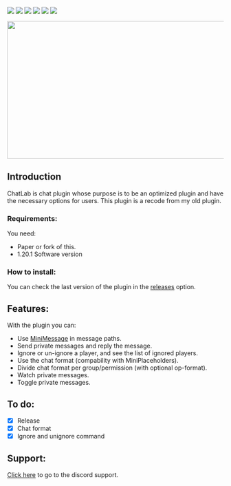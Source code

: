 <img src= "https://img.shields.io/github/license/devblook/chatlab?style=for-the-badge"> <img src= "https://img.shields.io/github/stars/devblook/chatlab?style=for-the-badge"> <img src= "https://img.shields.io/github/v/release/devblook/chatlab?style=for-the-badge"> <img src = "https://img.shields.io/github/downloads/devblook/chatlab/total?style=for-the-badge"> <img src = "https://img.shields.io/github/actions/workflow/status/devblook/chatlab/gradle.yml?style=for-the-badge"> [<img src = "https://img.shields.io/badge/Support-grey?logo=discord&style=for-the-badge">](https://discord.gg/8pnK5g2eeH)

<p align="center">
 <picture>
  <source media="(prefers-color-scheme: dark)" srcset="https://i.ibb.co/ZHNQswB/background.png"> 
  <img src="https://i.ibb.co/fdhwS1J/plugin-background.png" width="550" height="320" />
 </picture>
</p>

## Introduction

ChatLab is chat plugin whose purpose is to be an optimized plugin and have the necessary options for users.
This plugin is a recode from my old plugin.


### Requirements:

You need:
- Paper or fork of this.
- 1.20.1 Software version

### How to install:

You can check the last version of the plugin in the [releases](https://github.com/devblook/chatlab/releases) option.

## Features:

With the plugin you can:

- Use [MiniMessage](https://docs.advntr.dev/minimessage/index.html) in message paths.
- Send private messages and reply the message.
- Ignore or un-ignore a player, and see the list of ignored players.
- Use the chat format (compability with MiniPlaceholders).
- Divide chat format per group/permission (with optional op-format).
- Watch private messages.
- Toggle private messages.

## To do:

- [X] Release
- [x] Chat format 
- [x] Ignore and unignore command

## Support:
[Click here](https://discord.gg/8pnK5g2eeH) to go to the discord support.

